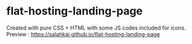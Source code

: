 # flat-hosting-landing-page
Created with pure CSS + HTML with some JS codes included for icons.<br>
Preview : https://salahkai.github.io/flat-hosting-landing-page
